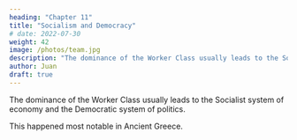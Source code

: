 ```yaml
---
heading: "Chapter 11"
title: "Socialism and Democracy"
# date: 2022-07-30
weight: 42
image: /photos/team.jpg
description: "The dominance of the Worker Class usually leads to the Socialist system of economy and the Democratic system of politics"
author: Juan
draft: true
---
```



The dominance of the Worker Class usually leads to the Socialist system of economy and the Democratic system of politics.    

This happened most notable in Ancient Greece. 

